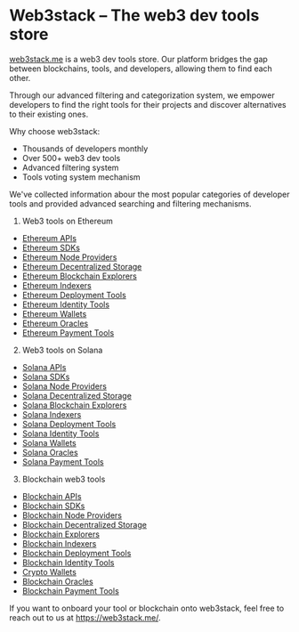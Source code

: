 # Web3stack – The web3 dev tools store
[web3stack.me](https://web3stack.me/) is a web3 dev tools store. Our platform bridges the gap between blockchains, tools, and developers, allowing them to find each other. 

Through our advanced filtering and categorization system, we empower developers to find the right tools for their projects and discover alternatives to their existing ones.

Why choose web3stack:
- Thousands of developers monthly
- Over 500+ web3 dev tools
- Advanced filtering system
- Tools voting system mechanism  

We've collected information abour the most popular categories of developer tools and provided advanced searching and filtering mechanisms. 
1. Web3 tools on Ethereum
- [Ethereum APIs](https://web3stack.me/ethereum/apis)
- [Ethereum SDKs](https://web3stack.me/ethereum/sdks)
- [Ethereum Node Providers](https://web3stack.me/ethereum/node-providers)
- [Ethereum Decentralized Storage](https://web3stack.me/ethereum/storage)
- [Ethereum Blockchain Explorers](https://web3stack.me/ethereum/explorers)
- [Ethereum Indexers](https://web3stack.me/ethereum/indexers)
- [Ethereum Deployment Tools](https://web3stack.me/ethereum/deployment-tools)
- [Ethereum Identity Tools](https://web3stack.me/ethereum/identity-tools)
- [Ethereum Wallets](https://web3stack.me/ethereum/crypto-wallets)
- [Ethereum Oracles](https://web3stack.me/ethereum/oracles)
- [Ethereum Payment Tools](https://web3stack.me/ethereum/crypto-payment-tools)

2. Web3 tools on Solana
- [Solana APIs](https://web3stack.me/solana/apis)
- [Solana SDKs](https://web3stack.me/solana/sdks)
- [Solana Node Providers](https://web3stack.me/solana/node-providers)
- [Solana Decentralized Storage](https://web3stack.me/solana/storage)
- [Solana Blockchain Explorers](https://web3stack.me/solana/explorers)
- [Solana Indexers](https://web3stack.me/solana/indexers)
- [Solana Deployment Tools](https://web3stack.me/solana/deployment-tools)
- [Solana Identity Tools](https://web3stack.me/solana/identity-tools)
- [Solana Wallets](https://web3stack.me/solana/crypto-wallets)
- [Solana Oracles](https://web3stack.me/solana/oracles)
- [Solana Payment Tools](https://web3stack.me/solana/crypto-payment-tools)

3. Blockchain web3 tools
- [Blockchain APIs](https://web3stack.me/blockchain/apis)
- [Blockchain SDKs](https://web3stack.me/blockchain/sdks)
- [Blockchain Node Providers](https://web3stack.me/blockchain/node-providers)
- [Blockchain Decentralized Storage](https://web3stack.me/blockchain/storage)
- [Blockchain Explorers](https://web3stack.me/blockchain/explorers)
- [Blockchain Indexers](https://web3stack.me/blockchain/indexers)
- [Blockchain Deployment Tools](https://web3stack.me/blockchain/deployment-tools)
- [Blockchain Identity Tools](https://web3stack.me/blockchain/identity-tools)
- [Crypto Wallets](https://web3stack.me/blockchain/crypto-wallets)
- [Blockchain Oracles](https://web3stack.me/blockchain/oracles)
- [Blockchain Payment Tools](https://web3stack.me/blockchain/crypto-payment-tools)

If you want to onboard your tool or blockchain onto web3stack, feel free to reach out to us at https://web3stack.me/.
